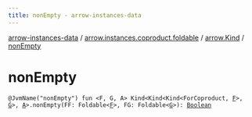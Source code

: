 ```yaml
---
title: nonEmpty - arrow-instances-data
---
```


[arrow-instances-data](../../index.html) / [arrow.instances.coproduct.foldable](../index.html) / [arrow.Kind](index.html) / [nonEmpty](./non-empty.html)

# nonEmpty

`@JvmName("nonEmpty") fun <F, G, A> Kind<Kind<Kind<ForCoproduct, `[`F`](non-empty.html#F)`>, `[`G`](non-empty.html#G)`>, `[`A`](non-empty.html#A)`>.nonEmpty(FF: Foldable<`[`F`](non-empty.html#F)`>, FG: Foldable<`[`G`](non-empty.html#G)`>): `[`Boolean`](https://kotlinlang.org/api/latest/jvm/stdlib/kotlin/-boolean/index.html)